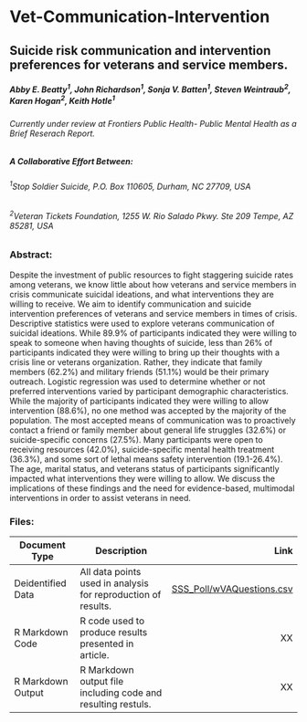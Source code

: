 # Vet-Communication-Intervention

## Suicide risk communication and intervention preferences for veterans and service members.
##### Abby E. Beatty<sup>1</sup>, John Richardson<sup>1</sup>, Sonja V. Batten<sup>1</sup>, Steven Weintraub<sup>2</sup>, Karen Hogan<sup>2</sup>, Keith Hotle<sup>1</sup> 

###### Currently under review at *Frontiers Public Health- Public Mental Health* as a Brief Reserach Report.

##### A Collaborative Effort Between: <br/>
###### <sup>1</sup>Stop Soldier Suicide, P.O. Box 110605, Durham, NC 27709, USA  
###### <sup>2</sup>Veteran Tickets Foundation, 1255 W. Rio Salado Pkwy. Ste 209 Tempe, AZ 85281, USA

### Abstract:

Despite the investment of public resources to fight staggering suicide rates among veterans, we know little about how veterans and service members in crisis communicate suicidal ideations, and what interventions they are willing to receive.  We aim to identify communication and suicide intervention preferences of veterans and service members in times of crisis. Descriptive statistics were used to explore veterans communication of suicidal ideations. While 89.9% of participants indicated they were willing to speak to someone when having thoughts of suicide, less than 26% of participants indicated they were willing to bring up their thoughts with a crisis line or veterans organization. Rather, they indicate that family members (62.2%) and military friends (51.1%) would be their primary outreach. Logistic regression was used to determine whether or not preferred interventions varied by participant demographic characteristics.  While the majority of participants indicated they were willing to allow intervention (88.6%), no one method was accepted by the majority of the population. The most accepted means of communication was to proactively contact a friend or family member about general life struggles (32.6%) or suicide-specific concerns (27.5%). Many participants were open to receiving resources (42.0%), suicide-specific mental health treatment (36.3%), and some sort of lethal means safety intervention (19.1-26.4%).  The age, marital status, and veterans status of participants significantly impacted what interventions they were willing to allow. We discuss the implications of these findings and the need for evidence-based, multimodal interventions in order to assist veterans in need. 


### Files: 

| Document Type     | Description                                                   | Link  |
| ----------------- |---------------------------------------------------------------| -----:|
| Deidentified Data | All data points used in analysis for reproduction of results. | [SSS_Poll/wVAQuestions.csv](SSS_Poll_wVAQuestions.csv) |
| R Markdown Code   | R code used to produce results presented in article.          | XX |
| R Markdown Output | R Markdown output file including code and resulting restuls.  | XX |
